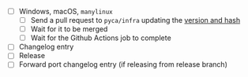 - [ ] Windows, macOS, `manylinux`
    - [ ] Send a pull request to `pyca/infra` updating the [version and hash](https://github.com/pyca/infra/blob/main/cryptography-manylinux/openssl-version.sh)
    - [ ] Wait for it to be merged
    - [ ] Wait for the Github Actions job to complete
- [ ] Changelog entry
- [ ] Release
- [ ] Forward port changelog entry (if releasing from release branch)
